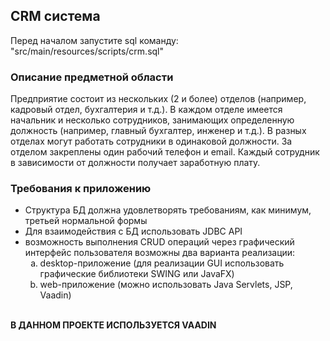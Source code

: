 <h2>CRM система</h2>
Перед началом запустите sql команду: "src/main/resources/scripts/crm.sql"

<h3>Описание предметной области</h3>
Предприятие состоит из нескольких (2 и более) отделов (например, кадровый 
отдел, бухгалтерия и т.д.). В каждом отделе имеется начальник и несколько сотрудников, занимающих определенную должность (например, главный бухгалтер, инженер и т.д.). 
В разных отделах могут работать сотрудники в одинаковой должности. За отделом закреплены один рабочий телефон и email. Каждый сотрудник в зависимости от должности получает заработную плату.

<h3>Требования к приложению</h3>
<ul>
  <li>Структура БД должна удовлетворять требованиям, как минимум, третьей нормальной формы</li>
  <li>Для взаимодействия с БД использовать JDBC API</li>
  <li>возможность выполнения CRUD операций через графический интерфейс пользователя возможны два варианта реализации:
  <ol type='a'>
  <li>desktop-приложение (для реализации GUI использовать графические библиотеки SWING или JavaFX)</li>
  <li>web-приложение (можно использовать Java Servlets, JSP, Vaadin)</li>
</ol>
  </li>
  </ul>
<br><b>В ДАННОМ ПРОЕКТЕ ИСПОЛЬЗУЕТСЯ VAADIN</b></br>
